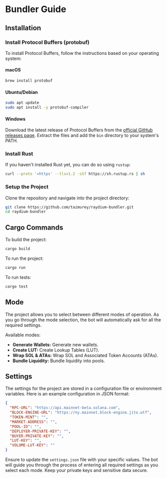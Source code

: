# Bundler Guide

## Installation

### Install Protocol Buffers (protobuf)

To install Protocol Buffers, follow the instructions based on your operating system:

#### macOS

```bash
brew install protobuf
```

#### Ubuntu/Debian

```bash
sudo apt update
sudo apt install -y protobuf-compiler
```

#### Windows

Download the latest release of Protocol Buffers from the [official GitHub releases page](https://github.com/protocolbuffers/protobuf/releases). Extract the files and add the `bin` directory to your system's PATH.

### Install Rust

If you haven't installed Rust yet, you can do so using `rustup`:

```bash
curl --proto '=https' --tlsv1.2 -sSf https://sh.rustup.rs | sh
```

### Setup the Project

Clone the repository and navigate into the project directory:

```bash
git clone https://github.com/taimurey/raydium-bundler.git
cd raydium-bundler
```

## Cargo Commands

To build the project:

```bash
cargo build
```

To run the project:

```bash
cargo run
```

To run tests:

```bash
cargo test
```

## Mode

The project allows you to select between different modes of operation. As you go through the mode selection, the bot will automatically ask for all the required settings.

Available modes:

- **Generate Wallets:** Generate new wallets.
- **Create LUT:** Create Lookup Tables (LUT).
- **Wrap SOL & ATAs:** Wrap SOL and Associated Token Accounts (ATAs).
- **Bundle Liquidity:** Bundle liquidity into pools.

## Settings

The settings for the project are stored in a configuration file or environment variables. Here is an example configuration in JSON format:

```json
{
  "RPC-URL": "https://api.mainnet-beta.solana.com",
  "BLOCK-ENGINE-URL": "https://ny.mainnet.block-engine.jito.wtf",
  "TOKEN-MINT": "",
  "MARKET-ADDRESS": "",
  "POOL-ID": "",
  "DEPLOYER-PRIVATE-KEY": "",
  "BUYER-PRIVATE-KEY": "",
  "LUT-KEY": "",
  "VOLUME-LUT-KEY": ""
}
```

Ensure to update the `settings.json` file with your specific values. The bot will guide you through the process of entering all required settings as you select each mode. Keep your private keys and sensitive data secure.
